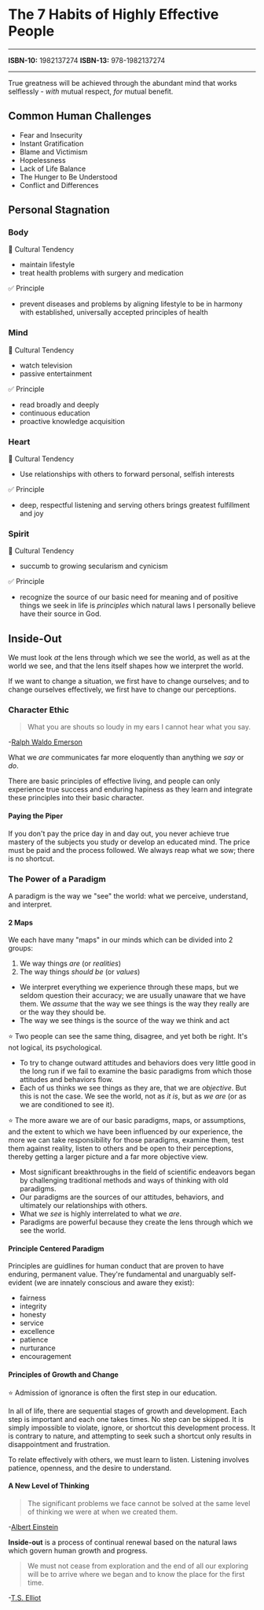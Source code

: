 # The 7 Habits of Highly Effective People

---

**ISBN-10:** 1982137274
**ISBN-13:** 978-1982137274

---

True greatness will be achieved through the abundant mind that works selflessly - *with* mutual respect, *for* mutual benefit.

## Common Human Challenges

* Fear and Insecurity
* Instant Gratification
* Blame and Victimism
* Hopelessness
* Lack of Life Balance
* The Hunger to Be Understood
* Conflict and Differences

## Personal Stagnation

### Body

🚫 Cultural Tendency
* maintain lifestyle
* treat health problems with surgery and medication

✅ Principle
* prevent diseases and problems by aligning lifestyle to be in harmony with established, universally accepted principles of health

### Mind

🚫 Cultural Tendency
* watch television
* passive entertainment

✅ Principle
* read broadly and deeply
* continuous education
* proactive knowledge acquisition

### Heart

🚫 Cultural Tendency
* Use relationships with others to forward personal, selfish interests

✅ Principle
* deep, respectful listening and serving others brings greatest fulfillment and joy

### Spirit

🚫 Cultural Tendency
* succumb to growing secularism and cynicism

✅ Principle
* recognize the source of our basic need for meaning and of positive things we seek in life is *principles* which natural laws I personally believe have their source in God.

## Inside-Out

We must look *at* the lens through which we see the world, as well as at the world we see, and that the lens itself shapes how we interpret the world.

If we want to change a situation, we first have to change ourselves; and to change ourselves effectively, we first have to change our perceptions.

### Character Ethic

> What you are shouts so loudy in my ears I cannot hear what you say.
>
-[Ralph Waldo Emerson](https://en.wikipedia.org/wiki/Ralph_Waldo_Emerson)

What we *are* communicates far more eloquently than anything we *say* or *do*.

There are basic principles of effective living, and people can only experience true success and enduring hapiness as they learn and integrate these principles into their basic character.

#### Paying the Piper

If you don't pay the price day in and day out, you never achieve true mastery of the subjects you study or develop an educated mind.  The price must be paid and the process followed.  We always reap what we sow; there is no shortcut.

### The Power of a Paradigm

A paradigm is the way we "see" the world: what we perceive, understand, and interpret.

#### 2 Maps

We each have many "maps" in our minds which can be divided into 2 groups:

1. We way things *are* (or *realities*)
2. The way things *should be* (or *values*)

* We interpret everything we experience through these maps, but we seldom question their accuracy; we are usually unaware that we have them.  We *assume* that the way we see things is the way they really are or the way they should be.
* The way we see things is the source of the way we think and act

⭐️ Two people can see the same thing, disagree, and yet both be right.  It's not logical, its psychological.

* To try to change outward attitudes and behaviors does very little good in the long run if we fail to examine the basic paradigms from which those attitudes and behaviors flow.
* Each of us thinks we see things as they are, that we are *objective*.  But this is not the case.  We see the world, not as *it is*, but as *we are* (or as we are conditioned to see it).

⭐️ The more aware we are of our basic paradigms, maps, or assumptions, and the extent to which we have been influenced by our experience, the more we can take responsibility for those paradigms, examine them, test them against reality, listen to others and be open to their perceptions, thereby getting a larger picture and a far more objective view.

* Most significant breakthroughs in the field of scientific endeavors began by challenging traditional methods and ways of thinking with old paradigms.
* Our paradigms are the sources of our attitudes, behaviors, and ultimately our relationships with others.
* What we *see* is highly interrelated to what we *are*.
* Paradigms are powerful because they create the lens through which we see the world.

#### Principle Centered Paradigm

Principles are guidlines for human conduct that are proven to have enduring, permanent value.  They're fundamental and unarguably self-evident (we are innately conscious and aware they exist):

* fairness
* integrity
* honesty
* service
* excellence
* patience
* nurturance
* encouragement

#### Principles of Growth and Change

⭐️ Admission of ignorance is often the first step in our education.

In all of life, there are sequential stages of growth and development.  Each step is important and each one takes times.  No step can be skipped.  It is simply impossible to violate, ignore, or shortcut this development process.  It is contrary to nature, and attempting to seek such a shortcut only results in disappointment and frustration.

To relate effectively with others, we must learn to listen.  Listening involves patience, openness, and the desire to understand.

#### A New Level of Thinking

> The significant problems we face cannot be solved at the same level of thinking we were at when we created them.
>
-[Albert Einstein](https://en.wikipedia.org/wiki/Albert_Einstein)

**Inside-out** is a process of continual renewal based on the natural laws which govern human growth and progress.

> We must not cease from exploration and the end of all our exploring will be to arrive where we began and to know the place for the first time.
>
-[T.S. Elliot](https://en.wikipedia.org/wiki/T._S._Eliot)
